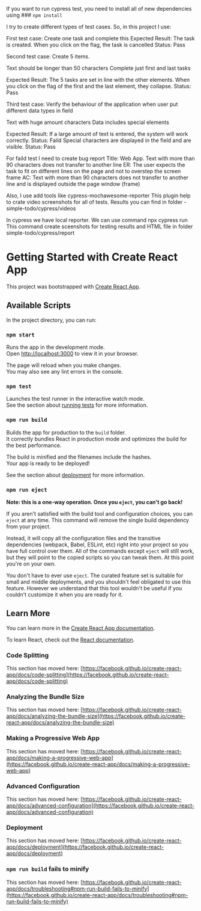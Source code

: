 If you want to run cypress test, you need to install all of new dependencies using ### `npm install`

I try to create different types of test cases. So, in this project I use:

First test case:
Create one task and complete this
Expected Result: The task is created. When you click on the flag, the task is cancelled
Status: Pass

Second test case: Create 5 items.

Text should be longer than 50 characters
Complete just first and last tasks

Expected Result: The 5 tasks are set in line with the other elements. 
When you click on the flag of the first and the last element, they collapse.
Status: Pass

Third test case: Verify the behaviour of the application when user put different data types in field

Text with huge amount characters
Data includes special elements

Expected Result: 
If a large amount of text is entered, the system will work correctly. 
Status: Faild
Special characters are displayed in the field and are visible. 
Status: Pass

For faild test I need to create bug report
Title: Web App. Text with more than 90 characters does not transfer to another line
ER: The user expects the task to fit on different lines on the page and not to overstep the screen frame
AC: Text with more than 90 characters does not transfer to another line and is displayed outside the page window (frame)

Also, I use add tools like cypress-mochawesome-reporter 
This plugin help to crate video screenshots for all of tests. Results you can find in folder - simple-todo/cypress/videos

In cypress we have local reporter. We can use command npx cypress run
This command create sceenshots for testing results and HTML file in folder simple-todo/cypress/report

# Getting Started with Create React App

This project was bootstrapped with [Create React App](https://github.com/facebook/create-react-app).

## Available Scripts

In the project directory, you can run:

### `npm start`

Runs the app in the development mode.\
Open [http://localhost:3000](http://localhost:3000) to view it in your browser.

The page will reload when you make changes.\
You may also see any lint errors in the console.

### `npm test`

Launches the test runner in the interactive watch mode.\
See the section about [running tests](https://facebook.github.io/create-react-app/docs/running-tests) for more information.

### `npm run build`

Builds the app for production to the `build` folder.\
It correctly bundles React in production mode and optimizes the build for the best performance.

The build is minified and the filenames include the hashes.\
Your app is ready to be deployed!

See the section about [deployment](https://facebook.github.io/create-react-app/docs/deployment) for more information.

### `npm run eject`

**Note: this is a one-way operation. Once you `eject`, you can't go back!**

If you aren't satisfied with the build tool and configuration choices, you can `eject` at any time. This command will remove the single build dependency from your project.

Instead, it will copy all the configuration files and the transitive dependencies (webpack, Babel, ESLint, etc) right into your project so you have full control over them. All of the commands except `eject` will still work, but they will point to the copied scripts so you can tweak them. At this point you're on your own.

You don't have to ever use `eject`. The curated feature set is suitable for small and middle deployments, and you shouldn't feel obligated to use this feature. However we understand that this tool wouldn't be useful if you couldn't customize it when you are ready for it.

## Learn More

You can learn more in the [Create React App documentation](https://facebook.github.io/create-react-app/docs/getting-started).

To learn React, check out the [React documentation](https://reactjs.org/).

### Code Splitting

This section has moved here: [https://facebook.github.io/create-react-app/docs/code-splitting](https://facebook.github.io/create-react-app/docs/code-splitting)

### Analyzing the Bundle Size

This section has moved here: [https://facebook.github.io/create-react-app/docs/analyzing-the-bundle-size](https://facebook.github.io/create-react-app/docs/analyzing-the-bundle-size)

### Making a Progressive Web App

This section has moved here: [https://facebook.github.io/create-react-app/docs/making-a-progressive-web-app](https://facebook.github.io/create-react-app/docs/making-a-progressive-web-app)

### Advanced Configuration

This section has moved here: [https://facebook.github.io/create-react-app/docs/advanced-configuration](https://facebook.github.io/create-react-app/docs/advanced-configuration)

### Deployment

This section has moved here: [https://facebook.github.io/create-react-app/docs/deployment](https://facebook.github.io/create-react-app/docs/deployment)

### `npm run build` fails to minify

This section has moved here: [https://facebook.github.io/create-react-app/docs/troubleshooting#npm-run-build-fails-to-minify](https://facebook.github.io/create-react-app/docs/troubleshooting#npm-run-build-fails-to-minify)

